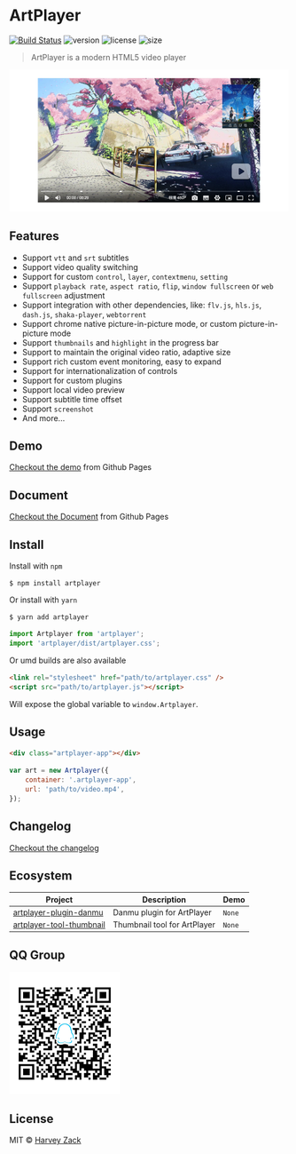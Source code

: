 # ArtPlayer

[![Build Status](https://www.travis-ci.org/zhw2590582/ArtPlayer.svg?branch=master)](https://www.travis-ci.org/zhw2590582/ArtPlayer)
![version](https://badgen.net/npm/v/artplayer)
![license](https://badgen.net/npm/license/artplayer)
![size](https://badgen.net/bundlephobia/minzip/artplayer)

> ArtPlayer is a modern HTML5 video player

![Screenshot](./screenshot.png)

## Features

-   Support `vtt` and `srt` subtitles
-   Support video quality switching
-   Support for custom `control`, `layer`, `contextmenu`, `setting`
-   Support `playback rate`, `aspect ratio`, `flip`, `window fullscreen` or `web fullscreen` adjustment
-   Support integration with other dependencies, like: `flv.js`, `hls.js`, `dash.js`, `shaka-player`, `webtorrent`
-   Support chrome native picture-in-picture mode, or custom picture-in-picture mode
-   Support `thumbnails` and `highlight` in the progress bar
-   Support to maintain the original video ratio, adaptive size
-   Support rich custom event monitoring, easy to expand
-   Support for internationalization of controls
-   Support for custom plugins
-   Support local video preview
-   Support subtitle time offset
-   Support `screenshot`
-   And more...

## Demo

[Checkout the demo](https://artplayer.org/lab/) from Github Pages

## Document

[Checkout the Document](https://artplayer.org/docs) from Github Pages

## Install

Install with `npm`

```
$ npm install artplayer
```

Or install with `yarn`

```
$ yarn add artplayer
```

```js
import Artplayer from 'artplayer';
import 'artplayer/dist/artplayer.css';
```

Or umd builds are also available

```html
<link rel="stylesheet" href="path/to/artplayer.css" />
<script src="path/to/artplayer.js"></script>
```

Will expose the global variable to `window.Artplayer`.

## Usage

```html
<div class="artplayer-app"></div>
```

```js
var art = new Artplayer({
    container: '.artplayer-app',
    url: 'path/to/video.mp4',
});
```

## Changelog

[Checkout the changelog](https://github.com/zhw2590582/ArtPlayer/blob/master/changelog.md)

## Ecosystem

| Project                                                                                                           | Description                  | Demo   |
| ----------------------------------------------------------------------------------------------------------------- | ---------------------------- | ------ |
| [artplayer-plugin-danmu](https://github.com/zhw2590582/ArtPlayer/tree/master/packages/artplayer-plugin-danmu)     | Danmu plugin for ArtPlayer   | `None` |
| [artplayer-tool-thumbnail](https://github.com/zhw2590582/ArtPlayer/tree/master/packages/artplayer-tool-thumbnail) | Thumbnail tool for ArtPlayer | `None` |

## QQ Group

![QQ Group](./QQgroup.png)

## License

MIT © [Harvey Zack](https://www.zhw-island.com/)
